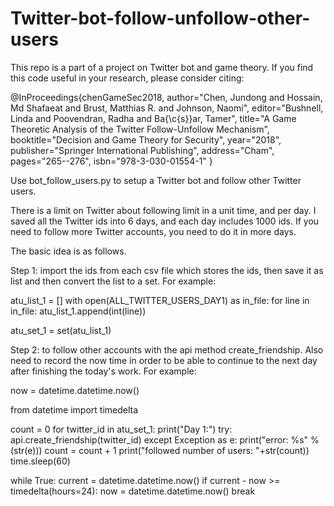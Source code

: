 # Twitter-bot-follow-unfollow-other-users
This repo is a part of a project on Twitter bot and game theory. If you find this code useful in your research, please consider citing:

@InProceedings{chenGameSec2018,
author="Chen, Jundong
and Hossain, Md Shafaeat
and Brust, Matthias R.
and Johnson, Naomi",
editor="Bushnell, Linda
and Poovendran, Radha
and Ba{\c{s}}ar, Tamer",
title="A Game Theoretic Analysis of the Twitter Follow-Unfollow Mechanism",
booktitle="Decision and Game Theory for Security",
year="2018",
publisher="Springer International Publishing",
address="Cham",
pages="265--276",
isbn="978-3-030-01554-1"
}

Use bot_follow_users.py to setup a Twitter bot and follow other Twitter users.

There is a limit on Twitter about following limit in a unit time, and per day. I saved all the Twitter ids into 6 days, and each day includes 1000 ids.
If you need to follow more Twitter accounts, you need to do it in more days.

The basic idea is as follows.

Step 1: import the ids from each csv file which stores the ids, then save it as list and then convert the list to a set.
For example:

atu_list_1 = []
with open(ALL_TWITTER_USERS_DAY1) as in_file:
    for line in in_file:
        atu_list_1.append(int(line))

atu_set_1 = set(atu_list_1)

Step 2: to follow other accounts with the api method create_friendship. Also need to record the now time in order to be able to continue to the next day after finishing the today's work.
For example:

now = datetime.datetime.now()

from datetime import timedelta

count = 0
for twitter_id in atu_set_1:
    print("Day 1:")
    try:
        api.create_friendship(twitter_id)
    except Exception as e:
        print("error: %s" % (str(e)))
    count = count + 1
    print("followed number of users: "+str(count))
    time.sleep(60)

while True:
    current = datetime.datetime.now()
    if current - now >= timedelta(hours=24):
        now = datetime.datetime.now()
        break
